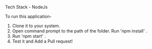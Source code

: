 Tech Stack -
NodeJs

To run this application-
1. Clone it to your system.
2. Open command prompt to the path of the folder. Run 'npm install' .
3. Run 'npm start' .
4. Test it and Add a Pull request! 
